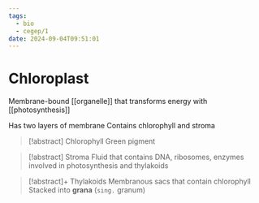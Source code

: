 ```yaml
---
tags:
  - bio
  - cegep/1
date: 2024-09-04T09:51:01
---
```


# Chloroplast

Membrane-bound [[organelle]] that transforms energy with [[photosynthesis]]

Has two layers of membrane
Contains chlorophyll and stroma

> [!abstract] Chlorophyll
> Green pigment

> [!abstract] Stroma
> Fluid that contains DNA, ribosomes, enzymes involved in photosynthesis and thylakoids

> [!abstract]+ Thylakoids
> Membranous sacs that contain chlorophyll
> Stacked into **grana** (`sing.` granum)